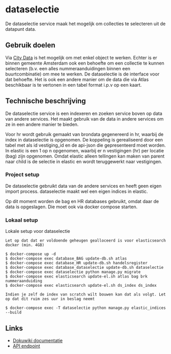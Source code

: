 # dataselectie
De dataselectie service maak het mogelijk om collecties te selecteren uit de datapunt data.

## Gebruik doelen
Via [City Data](http://data.amsterdam.nl) is het mogelijk om met enkel object te werken. Echter is er binnen gemeente Amsterdam 
ook een behoefte om een collectie te kunnen selecteren (b.v. een alles nummeraanduidingen binnen een buurtcombinatie) om 
mee te werken. De dataselectie is de interface voor dat behoefte. Het is ook een andere manier om de data die via Atlas beschikbaar 
is te vertonen in een tabel format i.p.v op een kaart.

## Technische beschrijving
De dataselectie service is een indexeren en zoeken service boven op data van andere services. Het maakt gebruik van de 
data in andere services om ze in een andere manier te bieden.

Voor hr wordt gebruik gemaakt van brondata gegenereerd in hr, waarbij de index in dataselectie is opgenomen. 
De koppeling is gerealiseerd door een tabel met als id vestiging_id en de api-json die gepresenteerd moet worden. 
In elastic is een 1 op n opgenomen, waarbij er n vestigingen (hr) per locatie (bag) zijn opgenomen. 
Omdat elastic alleen tellingen kan maken van parent naar child is de selectie in elastic en wordt teruggewerkt 
naar vestigingen. 

### Project setup
De dataselectie gebruikt data van de andere services en heeft geen eigen import process. 
dataselectie maakt wel een eigen indices in elastic.

Op dit moment worden de bag en HR databases gebruikt, omdat daar de data is opgeslagen. 
Die moet ook via docker compose starten. 

### Lokaal setup
Lokale setup voor dataselectie

`Let op dat dat er voldoende geheugen gealloceerd is voor elasticsearch docker (min. 4GB)`

```
$ docker-compose up -d
$ docker-compose exec database_BAG update-db.sh atlas
$ docker-compose exec database_HR update-db.sh handelsregister
$ docker-compose exec database_dataselectie update-db.sh dataselectie
$ docker-compose exec dataselectie python manage.py migrate
$ docker-compose exec elasticsearch update-el.sh atlas bag brk nummeraanduiding
$ docker-compose exec elasticsearch update-el.sh ds_index ds_index
```

`Indien je zelf de index van scratch wilt bouwen kan dat als volgt. Let op dat dit ruim zes uur in beslag neemt`
```
$ docker-compose exec -T dataselectie python manage.py elastic_indices --build
```

 ## Links
 - [Dokuwiki documentatie](https://dokuwiki.datapunt.amsterdam.nl/doku.php?id=start:datapunt:dataselectiesconfluence)
 - [API endpoint](https://api.data.amsterdam.nl)
